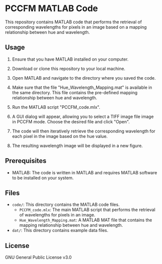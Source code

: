 # PCCFM MATLAB Code 

This repository contains MATLAB code that performs the retrieval of corresponding wavelengths for pixels in an image based on a mapping relationship between hue and wavelength.

## Usage

1. Ensure that you have MATLAB installed on your computer.

2. Download or clone this repository to your local machine.

3. Open MATLAB and navigate to the directory where you saved the code.

4. Make sure that the file "Hue_Wavelength_Mapping.mat" is available in the same directory. This file contains the pre-defined mapping relationship between hue and wavelength.

5. Run the MATLAB script "PCCFM_code.mlx".

6. A GUI dialog will appear, allowing you to select a TIFF image file image in PCCFM mode. Choose the desired file and click "Open".

7. The code will then iteratively retrieve the corresponding wavelength for each pixel in the image based on the hue value.

8. The resulting wavelength image will be displayed in a new figure.

## Prerequisites

- MATLAB: The code is written in MATLAB and requires MATLAB software to be installed on your system.

## Files
- `code/`: This directory contains the MATLAB code files.
  - `PCCFM_code.mlx`: The main MATLAB script that performs the retrieval of wavelengths for pixels in an image.
  - `Hue_Wavelength_Mapping.mat`: A MATLAB MAT file that contains the mapping relationship between hue and wavelength.
- `dat/`: This directory contains example data files.
  

## License

GNU General Public License v3.0
